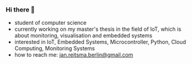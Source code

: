 ### Hi there 👋

* student of computer science
* currently working on my master's thesis in the field of IoT, which is about monitoring, visualisation and embedded systems
* interested in IoT, Embedded Systems, Microcontroller, Python, Cloud Computing, Monitoring Systems
* how to reach me: jan.reitsma.berlin@gmail.com

